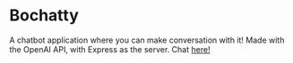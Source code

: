 # Bochatty

A chatbot application where you can make conversation with it! Made with the OpenAI API, with Express as the server. Chat [here!](https://nameless-peak-72288.herokuapp.com/)
